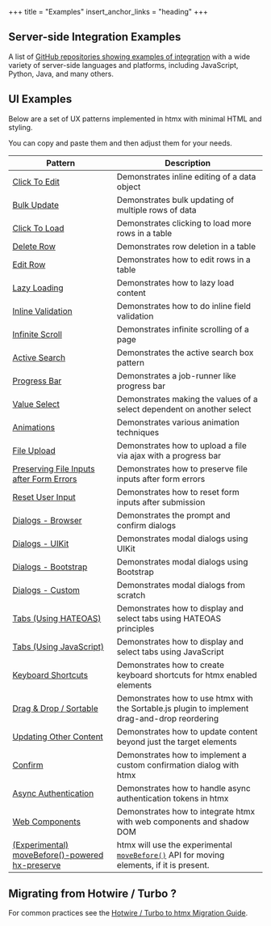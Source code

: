 +++
title = "Examples"
insert_anchor_links = "heading"
+++

## Server-side Integration Examples

A list of [GitHub repositories showing examples of integration](@/server-examples.md) with a wide variety of
server-side languages and platforms, including JavaScript, Python, Java, and many others.

## UI Examples

Below are a set of UX patterns implemented in htmx with minimal HTML and styling.

You can copy and paste them and then adjust them for your needs.

| Pattern                                                                     | Description                                                                                                                                        |
|-----------------------------------------------------------------------------|----------------------------------------------------------------------------------------------------------------------------------------------------|
| [Click To Edit](@/examples/click-to-edit.md)                                | Demonstrates inline editing of a data object                                                                                                       |
| [Bulk Update](@/examples/bulk-update.md)                                    | Demonstrates bulk updating of multiple rows of data                                                                                                |
| [Click To Load](@/examples/click-to-load.md)                                | Demonstrates clicking to load more rows in a table                                                                                                 |
| [Delete Row](@/examples/delete-row.md)                                      | Demonstrates row deletion in a table                                                                                                               |
| [Edit Row](@/examples/edit-row.md)                                          | Demonstrates how to edit rows in a table                                                                                                           |
| [Lazy Loading](@/examples/lazy-load.md)                                     | Demonstrates how to lazy load content                                                                                                              |
| [Inline Validation](@/examples/inline-validation.md)                        | Demonstrates how to do inline field validation                                                                                                     |
| [Infinite Scroll](@/examples/infinite-scroll.md)                            | Demonstrates infinite scrolling of a page                                                                                                          |
| [Active Search](@/examples/active-search.md)                                | Demonstrates the active search box pattern                                                                                                         |
| [Progress Bar](@/examples/progress-bar.md)                                  | Demonstrates a job-runner like progress bar                                                                                                        |
| [Value Select](@/examples/value-select.md)                                  | Demonstrates making the values of a select dependent on another select                                                                             |
| [Animations](@/examples/animations.md)                                      | Demonstrates various animation techniques                                                                                                          |
| [File Upload](@/examples/file-upload.md)                                    | Demonstrates how to upload a file via ajax with a progress bar                                                                                     |
| [Preserving File Inputs after Form Errors](@/examples/file-upload-input.md) | Demonstrates how to preserve file inputs after form errors                                                                                         |
| [Reset User Input](@/examples/reset-user-input.md)                          | Demonstrates how to reset form inputs after submission                                                                                             |
| [Dialogs - Browser](@/examples/dialogs.md)                                  | Demonstrates the prompt and confirm dialogs                                                                                                        |
| [Dialogs - UIKit](@/examples/modal-uikit.md)                                | Demonstrates modal dialogs using UIKit                                                                                                             |
| [Dialogs - Bootstrap](@/examples/modal-bootstrap.md)                        | Demonstrates modal dialogs using Bootstrap                                                                                                         |
| [Dialogs - Custom](@/examples/modal-custom.md)                              | Demonstrates modal dialogs from scratch                                                                                                            |
| [Tabs (Using HATEOAS)](@/examples/tabs-hateoas.md)                          | Demonstrates how to display and select tabs using HATEOAS principles                                                                               |
| [Tabs (Using JavaScript)](@/examples/tabs-javascript.md)                    | Demonstrates how to display and select tabs using JavaScript                                                                                       |
| [Keyboard Shortcuts](@/examples/keyboard-shortcuts.md)                      | Demonstrates how to create keyboard shortcuts for htmx enabled elements                                                                            |
| [Drag & Drop / Sortable](@/examples/sortable.md)                            | Demonstrates how to use htmx with the Sortable.js plugin to implement drag-and-drop reordering                                                     |
| [Updating Other Content](@/examples/update-other-content.md)                | Demonstrates how to update content beyond just the target elements                                                                                 |
| [Confirm](@/examples/confirm.md)                                            | Demonstrates how to implement a custom confirmation dialog with htmx                                                                               |
| [Async Authentication](@/examples/async-auth.md)                            | Demonstrates how to handle async authentication tokens in htmx                                                                                     |
| [Web Components](@/examples/web-components.md)                              | Demonstrates how to integrate htmx with web components and shadow DOM                                                                              |
| [(Experimental) moveBefore()-powered hx-preserve](/examples/move-before)    | htmx will use the experimental [`moveBefore()`](https://cr-status.appspot.com/feature/5135990159835136) API for moving elements, if it is present. |

## Migrating from Hotwire / Turbo ?

For common practices see the [Hotwire / Turbo to htmx Migration Guide](@/migration-guide-hotwire-turbo.md).
